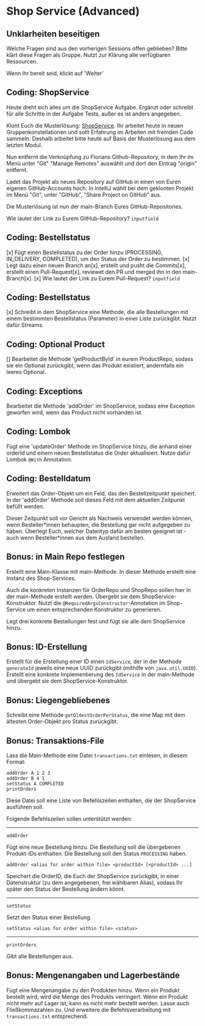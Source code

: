 # Shop Service (Advanced)

## Unklarheiten beseitigen

Welche Fragen sind aus den vorherigen Sessions offen geblieben?
Bitte klärt diese Fragen als Gruppe.
Nutzt zur Klärung alle verfügbaren Ressourcen.

Wenn ihr bereit seid, klickt auf 'Weiter'

## Coding: ShopService

Heute dreht sich alles um die ShopService Aufgabe. Ergänzt oder schreibt für alle Schritte in der Aufgabe Tests, außer es ist anders angegeben.

Klont Euch die Musterlösung: [ShopService](https://github.com/Flooooooooooorian/Recap-Project-Objektorientierung-ShopService). Ihr arbeitet heute in neuen Gruppenkonstellationen und sollt Erfahrung im Arbeiten mit fremden Code sammeln. Deshalb arbeitet bitte heute auf Basis der Musterlösung aus dem letzten Modul.

Nun entfernt die Verknüpfung zu Florians Github-Repository, in dem Ihr im Menü unter "Git" "Manage Remotes" auswählt und dort den Eintrag "origin" entfernt.

Ladet das Projekt als neues Repository auf GitHub in einen von Euren eigenen GitHub-Accounts hoch: In IntelliJ wählt bei dem geklonten Projekt im Menü "Git", unter "GitHub", "Share Project on GitHub" aus.

Die Musterlösung ist nun der main-Branch Eures GitHub-Repositories.

Wie lautet der Link zu Eurem GitHub-Repository?
`inputfield`

## Coding: Bestellstatus

[x]
Fügt einen Bestellstatus zu der Order hinzu (PROCESSING, IN_DELIVERY, COMPLETED), um den Status der Order zu bestimmen.
[x]
Legt dazu einen neuen Branch an[x], erstellt und pusht die Commits[x], erstellt einen Pull-Request[x], reviewet den PR und merged ihn in den main-Branch[x].
[x]
Wie lautet der Link zu Eurem Pull-Request?
`inputfield`

## Coding: Bestellstatus
[x]
Schreibt in dem ShopService eine Methode, die alle Bestellungen mit einem bestimmten Bestellstatus (Parameter) in einer Liste zurückgibt. Nutzt dafür Streams.

## Coding: Optional Product
[]
Bearbeitet die Methode 'getProductById' in eurem ProductRepo, sodass sie ein Optional<Product> zurückgibt, wenn das Produkt existiert, andernfalls ein leeres Optional.

## Coding: Exceptions

Bearbeitet die Methode 'addOrder' im ShopService, sodass eine Exception geworfen wird, wenn das Product nicht vorhanden ist.

## Coding: Lombok

Fügt eine 'updateOrder' Methode im ShopService hinzu, die anhand einer orderId und einem neuen Bestellstatus die Order aktualisiert. Nutze dafür Lombok `@With` Annotation.

## Coding: Bestelldatum

Erweitert das Order-Objekt um ein Feld, das den Bestellzeitpunkt speichert. In der 'addOrder' Methode soll dieses Feld mit dem aktuellen Zeitpunkt befüllt werden.

Dieser Zeitpunkt soll vor Gericht als Nachweis verwendet werden können, wenn Besteller\*innen behaupten, die Bestellung gar nicht aufgegeben zu haben. Überlegt Euch, welcher Datentyp dafür am besten geeignet ist - auch wenn Besteller\*innen aus dem Ausland bestellen.

## Bonus: in Main Repo festlegen

Erstellt eine Main-Klasse mit main-Methode. In dieser Methode erstellt eine Instanz des Shop-Services.

Auch die konkreten Instanzen für OrderRepo und ShopRepo sollen hier in der main-Methode erstellt werden. Übergebt sie dem ShopService-Konstruktor. Nutzt die `@RequiredArgsConstructor`-Annotation im Shop-Service um einen entsprechenden Konstruktor zu generieren.

Legt drei konkrete Bestellungen fest und fügt sie alle dem ShopService hinzu.

## Bonus: ID-Erstellung

Erstellt für die Erstellung einer ID einen `IdService`, der in der Methode `generateId` jeweils eine neue UUID zurückgibt (mithilfe von `java.util.UUID`). Erstellt eine konkrete Implementierung des `IdService` in der main-Methode und übergebt sie dem ShopService-Konstruktor.

## Bonus: Liegengebliebenes

Schreibt eine Methode `getOldestOrderPerStatus`, die eine Map mit dem ältesten Order-Objekt pro Status zurückgibt.

## Bonus: Transaktions-File

Lass die Main-Methode eine Datei `transactions.txt` einlesen, in diesem Format:
```
addOrder A 1 2 3
addOrder B 4 1
setStatus A COMPLETED
printOrders
```

Diese Datei soll eine Liste von Befehlszeilen enthalten, die der ShopService ausführen soll.

Folgende Befehlszeilen sollen unterstützt werden:

---

`addOrder`

Fügt eine neue Bestellung hinzu. Die Bestellung soll die übergebenen Produkt-IDs enthalten. Die Bestellung soll den Status `PROCESSING` haben.

`addOrder <alias for order within file> <productId> [<productId> ...]`

Speichert die OrderID, die Euch der ShopService zurückgibt, in einer Datenstruktur (zu dem angegebenen, frei wählbaren Alias), sodass Ihr später den Status der Bestellung ändern könnt.

---

`setStatus`

Setzt den Status einer Bestellung.

`setStatus <alias for order within file> <status>`

---

`printOrders`

Gibt alle Bestellungen aus.

## Bonus: Mengenangaben und Lagerbestände

Fügt eine Mengenangabe zu den Produkten hinzu. Wenn ein Produkt bestellt wird, wird die Menge des Produkts verringert. Wenn ein Produkt nicht mehr auf Lager ist, kann es nicht mehr bestellt werden. Lasse auch Fließkommazahlen zu. Und erweitere die Befehlsverarbeitung mit `transactions.txt` entsprechend.
